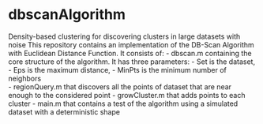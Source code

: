 # dbscanAlgorithm
Density-based clustering for discovering clusters in large datasets with noise
This repository contains an implementation of the DB-Scan Algorithm with Euclidean Distance Function.
It consists of:
	- dbscan.m containing the core structure of the algorithm. It has three parameters: 
		- Set is the dataset, 
		- Eps is the maximum distance,
		- MinPts is the minimum number of neighbors		
	- regionQuery.m that discovers all the points of dataset that are near enough to the considered point
	- growCluster.m that adds points to each cluster
	- main.m that contains a test of the algorithm using a simulated dataset with a deterministic shape

